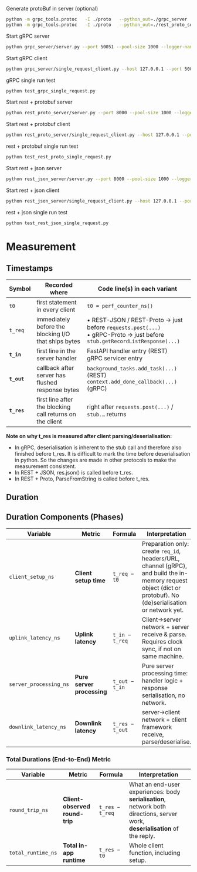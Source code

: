 
Generate protoBuf in server (optional)

```bash
python -m grpc_tools.protoc   -I ./proto   --python_out=./grpc_server   --grpc_python_out=./grpc_server   ./proto/records.proto
python -m grpc_tools.protoc   -I ./proto   --python_out=./rest_proto_server   --grpc_python_out=./rest_proto_server   ./proto/records.proto
```

Start gRPC server
```bash
python grpc_server/server.py --port 50051 --pool-size 1000 --logger-name grpc-server  --log-file data/test_grpc_server.jsonl
```

Start gRPC client
```bash
python grpc_server/single_request_client.py --host 127.0.0.1 --port 50051 --count 100 --logger-name grpc-client --log-file data/test_grpc_client.jsonl
```

gRPC single run test
```bash
python test_grpc_single_request.py 
```

Start rest + protobuf server
```bash
python rest_proto_server/server.py --port 8000 --pool-size 1000 --logger-name rest_proto_server  --log-file data/test_rest_proto_server.jsonl
```

Start rest + protobuf client
```bash
python rest_proto_server/single_request_client.py --host 127.0.0.1 --port 8000 --count 100 --logger-name rest_proto_server --log-file data/test_test_proto_client.jsonl
```

rest + protobuf single run test
```bash
python test_rest_proto_single_request.py 
```

Start rest + json server
```bash
python rest_json_server/server.py --port 8000 --pool-size 1000 --logger-name rest_json_server  --log-file data/test_rest_json_server.jsonl
```

Start rest + json client
```bash
python rest_json_server/single_request_client.py --host 127.0.0.1 --port 8000 --count 100 --logger-name rest_json_server --log-file data/test_rest_json_client.jsonl
```

rest + json single run test
```bash
python test_rest_json_single_request.py 
```

# Measurement
## Timestamps
| Symbol      | Recorded **where**                                       | Code line(s) in each variant                                                                                                 |
| ----------- | -------------------------------------------------------- | ---------------------------------------------------------------------------------------------------------------------------- |
| `t0`        | first statement in every client                          | `t0 = perf_counter_ns()`                                                                                                     |
| `t_req`     | immediately before the blocking I/O that ships bytes     | • REST-JSON / REST-Proto → just before `requests.post(...)` <br>• gRPC-Proto → just before `stub.getRecordListResponse(...)` |
| **`t_in`**  | first line in the server handler                         | FastAPI handler entry (REST) <br>gRPC servicer entry                                                                         |                                      |
| **`t_out`** | callback after server has flushed response bytes         | `background_tasks.add_task(...)` (REST) <br>`context.add_done_callback(...)` (gRPC)                                          |
| **`t_res`** | first line after the blocking call returns on the client | right after `requests.post(...)` / `stub.…` returns                                                                          |

**Note on why t_res is measured after client parsing/deserialisation:**
- In gRPC, deserialisation is inherent to the stub call and therefore also finished before t_res. It is difficult to mark the time before deserialisation in python. So the changes are made in other protocols to make the measurement consistent.
- In REST + JSON, res.json() is called before t_res.
- In REST + Proto, ParseFromString is called before t_res.


## Duration

## Duration Components (Phases)
| Variable               | Metric                         | Formula           | Interpretation                                                                                     |
| ---------------------- | ------------------------------ | ----------------- | -------------------------------------------------------------------------------------------------- |
| `client_setup_ns`      | **Client setup time**         | `t_req − t0`      | Preparation only: create `req_id`, headers/URL, channel  (gRPC), and build the in-memory request object (dict or protobuf). No (de)serialisation or network yet. |
| `uplink_latency_ns`    | **Uplink latency**             | `t_in − t_req`    | Client→server network + server receive & parse. Requires clock sync, if not on same machine.                                          |
| `server_processing_ns` | **Pure server processing**     | `t_out − t_in`    | Pure server processing time: handler logic + response serialisation, no network. |
| `downlink_latency_ns`  | **Downlink latency**           | `t_res − t_out`   | server→client network + client framework receive, parse/deserialise. |

### Total Durations (End-to-End) Metric
| Variable               | Metric                         | Formula           | Interpretation                                                                                     |
| ---------------------- | ------------------------------ | ----------------- | -------------------------------------------------------------------------------------------------- |
| `round_trip_ns`        | **Client-observed round-trip** | `t_res − t_req`   | What an end-user experiences: body **serialisation**, network both directions, server work, **deserialisation** of the reply.                                                                     |
| `total_runtime_ns`     | **Total in-app runtime**       | `t_res − t0`      | Whole client function, including setup.                                                            |
